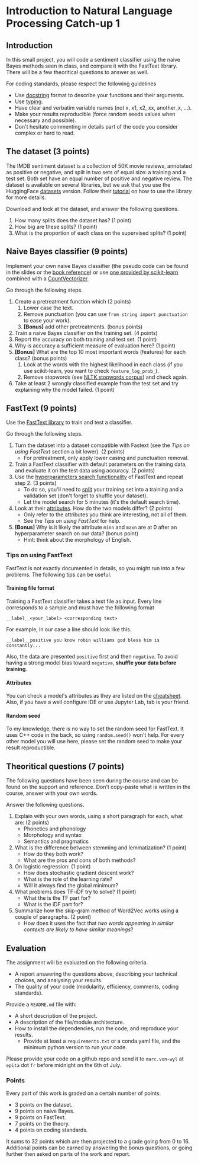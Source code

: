 # Introduction to Natural Language Processing Catch-up 1

## Introduction

In this small project, you will code a sentiment classifier using the naive Bayes methods seen in class, and compare it with the FastText library. There will be a few theoritical questions to answer as well.

For coding standards, please respect the following guidelines
* Use [docstring](https://www.programiz.com/python-programming/docstrings) format to describe your functions and their arguments.
* Use [typing](https://realpython.com/python-type-checking/).
* Have clear and verbatim variable names (not x, x1, x2, xx, another_x, ...).
* Make your results reproducible (force random seeds values when necessary and possible).
* Don't hesitate commenting in details part of the code you consider complex or hard to read.

## The dataset **(3 points)**

The IMDB sentiment dataset is a collection of 50K movie reviews, annotated as positive or negative, and split in two sets of equal size: a training and a test set. Both set have an equal number of positive and negative review. The dataset is available on several libraries, but we ask that you use the HuggingFace [datasets](https://huggingface.co/datasets/imdb) version. Follow their [tutorial](https://huggingface.co/docs/datasets/load_hub) on how to use the library for more details.

Download and look at the dataset, and answer the following questions.
1. How many splits does the dataset has? (1 point)
2. How big are these splits? (1 point)
3. What is the proportion of each class on the supervised splits? (1 point)

## Naive Bayes classifier **(9 points)**

Implement your own naive Bayes classifier (the pseudo code can be found in the slides or the [book reference](https://web.stanford.edu/~jurafsky/slp3/)) or use [one provided by scikit-learn](https://scikit-learn.org/stable/modules/naive_bayes.html#multinomial-naive-bayes) combined with a [CountVectorizer](https://scikit-learn.org/stable/modules/generated/sklearn.feature_extraction.text.CountVectorizer.html).

Go through the following steps.
1. Create a pretreatment function which (2 points)
   1. Lower case the text.
   2. Remove punctuation (you can use `from string import punctuation` to ease your work). 
   3. **\[Bonus\]** add other pretreatments. (bonus points)
2. Train a naive Bayes classifier on the training set. (4 points)
3. Report the accuracy on both training and test set. (1 point)
4. Why is accuracy a sufficient measure of evaluation here? (1 point)
5. **\[Bonus\]** What are the top 10 most important words (features) for each class? (bonus points)
   1. Look at the words with the highest likelihood in each class (if you use scikit-learn, you want to check `feature_log_prob_`).
   2. Remove stopwords (see [NLTK stopwords corpus](https://pythonspot.com/nltk-stop-words/)) and check again.
6. Take at least 2 wrongly classified example from the test set and try explaining why the model failed. (1 point)

## FastText **(9 points)**

Use the [FastText library](https://fasttext.cc/docs/en/support.html) to train and test a classifier.

Go through the following steps.
1. Turn the dataset into a dataset compatible with Fastext (see the _Tips on using FastText_ section a bit lower). (2 points)
   * For pretreatment, only apply lower casing and punctuation removal.
2. Train a FastText classifier with default parameters on the training data, and evaluate it on the test data using accuracy. (2 points)
3. Use the [hyperparameters search functionality](https://fasttext.cc/docs/en/autotune.html) of FastText and repeat step 2. (3 points)
   * To do so, you'll need to [split](https://scikit-learn.org/stable/modules/generated/sklearn.model_selection.train_test_split.html) your training set into a training and a validation set (don't forget to shuffle your dataset).
   * Let the model search for 5 minutes (it's the default search time).
4. Look at their [attributes](https://fasttext.cc/docs/en/options.html). How do the two models differ? (2 points)
   * Only refer to the attributes you think are interesting, not all of them.
   * See the _Tips on using FastText_ for help.
5. **\[Bonus\]** Why is it likely the attribute `minn` and `maxn` are at 0 after an hyperparameter search on our data? (bonus point)
   * Hint: think about the morphology of English.

### Tips on using FastText

FastText is not exactly documented in details, so you might run into a few problems. The following tips can be useful.

#### Training file format

Training a FastText classifier takes a text file as input. Every line corresponds to a sample and must have the following format
```
__label__<your_label> <corresponding text>
```
For example, in our case a line should look like this.
```
__label__positive you know robin williams god bless him is constantly...
```
Also, the data are presented `positive` first and then `negative`. To avoid having a strong model bias toward `negative`, **shuffle your data before training**.

#### Attributes

You can check a model's attributes as they are listed on the [cheatsheet](https://fasttext.cc/docs/en/options.html). Also, if you have a well configure IDE or use Jupyter Lab, tab is your friend.

#### Random seed

To my knowledge, there is no way to set the random seed for FastText. It uses C++ code in the back, so using `random.seed()` won't help. For every other model you will use here, please set the random seed to make your result reproductible.

## Theoritical questions **(7 points)**

The following questions have been seen during the course and can be found on the support and reference. Don't copy-paste what is written in the course, answer with your own words.

Answer the following questions.
1. Explain with your own words, using a short paragraph for each, what are: (2 points)
   * Phonetics and phonology
   * Morphology and syntax
   * Semantics and pragmatics
2. What is the difference between stemming and lemmatization? (1 point)
   * How do they both work?
   * What are the pros and cons of both methods?
3. On logistic regression: (1 point)
   * How does stochastic gradient descent work?
   * What is the role of the learning rate?
   * Will it always find the global minimum?
4. What problems does TF-iDF try to solve? (1 point)
   * What the is the TF part for?
   * What is the iDF part for?
5. Summarize how the skip-gram method of Word2Vec works using a couple of paragraphs. (2 point)
   * How does it uses the fact that _two words appearing in similar contexts are likely to have similar meanings_?


## Evaluation

The assignment will be evaluated on the following criteria.

* A report answering the questions above, describing your technical choices, and analysing your results.
* The quality of your code (modularity, efficiency, comments, coding standards).

Provide a `README.md` file with:
* A short description of the project.
* A description of the file/module architecture.
* How to install the dependencies, run the code, and reproduce your results.
  * Provide at least a `requirements.txt` or a conda yaml file, and the minimum python version to run your code.

Please provide your code on a github repo and send it to `marc.von-wyl` at `epita` dot `fr` before midnight on the 6th of July.

### Points

Every part of this work is graded on a certain number of points.
* 3 points on the dataset.
* 9 points on naive Bayes.
* 9 points on FastText.
* 7 points on the theory.
* 4 points on coding standards.

It sums to 32 points which are then projected to a grade going from 0 to 16. Additional points can be earned by answering the bonus questions, or going further then asked on parts of the work and report.
